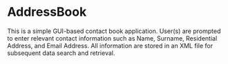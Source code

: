 # AddressBook
This is a simple GUI-based contact book application. User(s) are prompted to enter relevant contact information such as Name, Surname, Residential Address,  and Email Address. All information are stored in an XML file for subsequent data search and retrieval.
